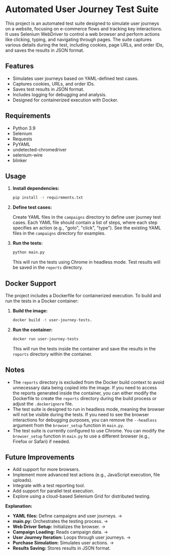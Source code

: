 # Automated User Journey Test Suite

This project is an automated test suite designed to simulate user journeys on a website, focusing on e-commerce flows and tracking key interactions. It uses Selenium WebDriver to control a web browser and perform actions like clicking, typing, and navigating through pages. The suite captures various details during the test, including cookies, page URLs, and order IDs, and saves the results in JSON format.

## Features

* Simulates user journeys based on YAML-defined test cases.
* Captures cookies, URLs, and order IDs.
* Saves test results in JSON format.
* Includes logging for debugging and analysis.
* Designed for containerized execution with Docker.

## Requirements

* Python 3.9
* Selenium
* Requests
* PyYAML
* undetected-chromedriver
* selenium-wire
* blinker

## Usage

1.  **Install dependencies:**

    ```bash
    pip install -r requirements.txt
    ```

2.  **Define test cases:**

    Create YAML files in the `campaigns` directory to define user journey test cases. Each YAML file should contain a list of steps, where each step specifies an action (e.g., "goto", "click", "type"). See the existing YAML files in the `campaigns` directory for examples.

3.  **Run the tests:**

    ```bash
    python main.py
    ```

    This will run the tests using Chrome in headless mode. Test results will be saved in the `reports` directory.

## Docker Support

The project includes a Dockerfile for containerized execution. To build and run the tests in a Docker container:

1.  **Build the image:**

    ```bash
    docker build -t user-journey-tests.
    ```

2.  **Run the container:**

    ```bash
    docker run user-journey-tests
    ```

    This will run the tests inside the container and save the results in the `reports` directory within the container.

## Notes

*   The `reports` directory is excluded from the Docker build context to avoid unnecessary data being copied into the image. If you need to access the reports generated inside the container, you can either modify the Dockerfile to create the `reports` directory during the build process or adjust the `.dockerignore` file.
*   The test suite is designed to run in headless mode, meaning the browser will not be visible during the tests. If you need to see the browser interactions for debugging purposes, you can remove the `--headless` argument from the `browser_setup` function in `main.py`.
*   The test suite is currently configured to use Chrome. You can modify the `browser_setup` function in `main.py` to use a different browser (e.g., Firefox or Safari) if needed.

## Future Improvements

*   Add support for more browsers.
*   Implement more advanced test actions (e.g., JavaScript execution, file uploads).
*   Integrate with a test reporting tool.
*   Add support for parallel test execution.
*   Explore using a cloud-based Selenium Grid for distributed testing.


**Explanation:**

* **YAML files:** Define campaigns and user journeys. ->
* **main.py:** Orchestrates the testing process. ->
* **Web Driver Setup:** Initializes the browser. ->
* **Campaign Loading:** Reads campaign data. ->
* **User Journey Iteration:** Loops through user journeys. ->
* **Purchase Simulation:** Simulates user actions. ->
* **Results Saving:** Stores results in JSON format.
